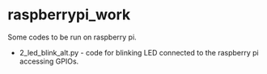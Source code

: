 # raspberrypi_work
Some codes to be run on raspberry pi.

* 2_led_blink_alt.py - code for blinking LED connected to the raspberry pi accessing GPIOs.
